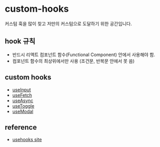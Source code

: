 # custom-hooks
커스텀 훅을 많이 찾고 저만의 커스텀으로 도달하기 위한 공간입니다.

## hook 규칙
- 반드시 리액트 컴포넌트 함수(Functional Component) 안에서 사용해야 함.
- 컴포넌트 함수의 최상위에서만 사용 (조건문, 반복문 안에서 못 씀)

## custom hooks
- [useInput](https://github.com/BeMatthewsong/custom-hooks/blob/main/useInput/useInput.jsx)
- [useFetch](https://github.com/BeMatthewsong/custom-hooks/blob/main/useFetch/useFetch.jsx)
- [useAsync](https://github.com/BeMatthewsong/custom-hooks/blob/main/useToggle/useAsync.jsx)
- [useToggle](https://github.com/BeMatthewsong/custom-hooks/blob/main/useToggle/useToggle.jsx)
- [useModal](https://github.com/BeMatthewsong/custom-hooks/blob/main/useModal/useModal.jsx)

## reference
- [usehooks site](https://usehooks.com/)
